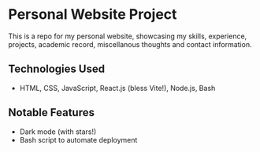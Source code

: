 # Personal Website Project

This is a repo for my personal website, showcasing my skills, experience, projects, academic record, miscellanous thoughts and contact information.

## Technologies Used

- HTML, CSS, JavaScript, React.js (bless Vite!), Node.js, Bash

## Notable Features

- Dark mode (with stars!)
- Bash script to automate deployment